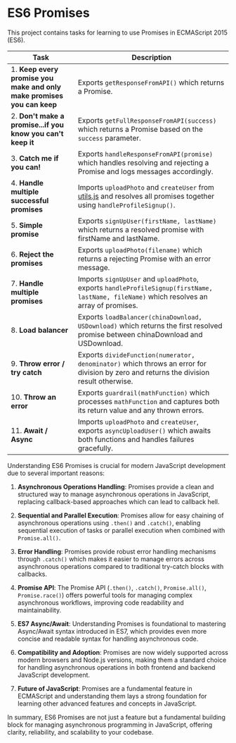 # ES6 Promises

This project contains tasks for learning to use Promises in ECMAScript 2015 (ES6).

| Task | Description |
|------|-------------|
| 1. **Keep every promise you make and only make promises you can keep** | Exports `getResponseFromAPI()` which returns a Promise. |
| 2. **Don't make a promise...if you know you can't keep it** | Exports `getFullResponseFromAPI(success)` which returns a Promise based on the `success` parameter. |
| 3. **Catch me if you can!** | Exports `handleResponseFromAPI(promise)` which handles resolving and rejecting a Promise and logs messages accordingly. |
| 4. **Handle multiple successful promises** | Imports `uploadPhoto` and `createUser` from [utils.js](utils.js) and resolves all promises together using `handleProfileSignup()`. |
| 5. **Simple promise** | Exports `signUpUser(firstName, lastName)` which returns a resolved promise with firstName and lastName. |
| 6. **Reject the promises** | Exports `uploadPhoto(filename)` which returns a rejecting Promise with an error message. |
| 7. **Handle multiple promises** | Imports `signUpUser` and `uploadPhoto`, exports `handleProfileSignup(firstName, lastName, fileName)` which resolves an array of promises. |
| 8. **Load balancer** | Exports `loadBalancer(chinaDownload, USDownload)` which returns the first resolved promise between chinaDownload and USDownload. |
| 9. **Throw error / try catch** | Exports `divideFunction(numerator, denominator)` which throws an error for division by zero and returns the division result otherwise. |
| 10. **Throw an error** | Exports `guardrail(mathFunction)` which processes `mathFunction` and captures both its return value and any thrown errors. |
| 11. **Await / Async** | Imports `uploadPhoto` and `createUser`, exports `asyncUploadUser()` which awaits both functions and handles failures gracefully. |
Understanding ES6 Promises is crucial for modern JavaScript development due to several important reasons:

1. **Asynchronous Operations Handling**: Promises provide a clean and structured way to manage asynchronous operations in JavaScript, replacing callback-based approaches which can lead to callback hell.

2. **Sequential and Parallel Execution**: Promises allow for easy chaining of asynchronous operations using `.then()` and `.catch()`, enabling sequential execution of tasks or parallel execution when combined with `Promise.all()`.

3. **Error Handling**: Promises provide robust error handling mechanisms through `.catch()` which makes it easier to manage errors across asynchronous operations compared to traditional try-catch blocks with callbacks.

4. **Promise API**: The Promise API (`.then()`, `.catch()`, `Promise.all()`, `Promise.race()`) offers powerful tools for managing complex asynchronous workflows, improving code readability and maintainability.

5. **ES7 Async/Await**: Understanding Promises is foundational to mastering Async/Await syntax introduced in ES7, which provides even more concise and readable syntax for handling asynchronous code.

6. **Compatibility and Adoption**: Promises are now widely supported across modern browsers and Node.js versions, making them a standard choice for handling asynchronous operations in both frontend and backend JavaScript development.

7. **Future of JavaScript**: Promises are a fundamental feature in ECMAScript and understanding them lays a strong foundation for learning other advanced features and concepts in JavaScript.

In summary, ES6 Promises are not just a feature but a fundamental building block for managing asynchronous programming in JavaScript, offering clarity, reliability, and scalability to your codebase.

